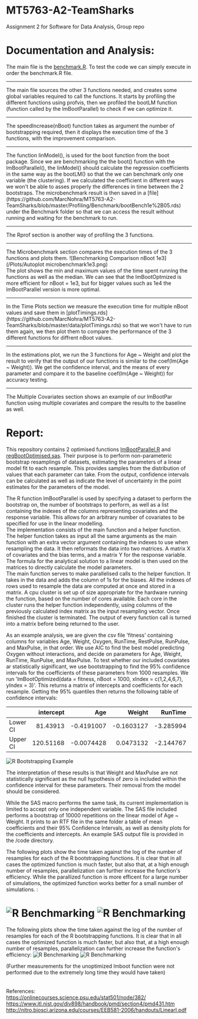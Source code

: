 # MT5763-A2-TeamSharks
Assignment 2 for Software for Data Analysis, Group repo
<br>
# Documentation and Analysis:<br>
The main file is the [benchmark.R](https://github.com/MarcNohra/MT5763-A2-TeamSharks/blob/master/code/benchmark.R). To test the code we can simply execute in order the benchmark.R file.
<br>
<hr>
The main file sources the other 3 functions needed, and creates some global variables required to call the functions. It starts by profiling the different functions using profvis, then we profiled the bootLM function (function called by the lmBootParallel) to check if we can optimize it.
<br>
<hr>
 The speedIncrease(nBoot) function takes as argument the number of bootstrapping required, then it displays the execution time of the 3 functions, with the improvement comparison.
 <br>
 <hr>
The function linModel(), is used for the boot function from the boot package. Since we are benchmarking the the boot() function with the lmBootParallel(), the linModel() should calculate the regression coefficients in the same way as the bootLM() so that the we can benchmark only one variable (the clustering). If we calculated the coefficient in different ways we won't be able to asses properly the differences in time between the 2 bootstraps. The microbenchmark result is then saved in a [file](https://github.com/MarcNohra/MT5763-A2-TeamSharks/blob/master/Profiling/Benchmark/bootBench1e%2B05.rds) under the Benchmark folder so that we can access the result without running and waiting for the benchmark to run.
<br>
<hr>
The Rprof section is another way of profiling the 3 functions.
<br>
<hr>
The Microbenchmark section compares the execution times of the 3 functions and plots them.
![Benchmarking Comparison nBoot 1e3](/Plots/Autoplot microbenchmark1e3.png) <br>
The plot shows the min and maximum values of the time spent running the functions as well as the median. We can see that the lmBootOptmized is more efficient for nBoot = 1e3, but for bigger values such as 1e4 the lmBootParallel version is more optimal.
<br>
<hr>
In the Time Plots section we measure the execution time for multiple nBoot values and save them in [plotTimings.rds](https://github.com/MarcNohra/MT5763-A2-TeamSharks/blob/master/data/plotTimings.rds) so that we won't have to run them again, we then plot them to compare the performance of the 3 different functions for diffrent nBoot values.
<br>
<hr>
In the estimations plot, we run the 3 functions for Age ~ Weight and plot the result to verify that the output of our functions is similar to the coef(lm(Age ~ Weight)). We get the confidence interval, and the means of every parameter and compare it to the baseline coef(lm(Age ~ Weight)) for accuracy testing.
<br>
<hr>
The Multiple Covariates section shows an example of our lmBootPar function using multiple covariates and compare the results to the baseline as well.
<br>

# Report:<br>
This repository contains 2 optimised functions [lmBootParallel.R](https://github.com/MarcNohra/MT5763-A2-TeamSharks/blob/master/code/lmBootParallel.R "lmBootParallel") and [regBootOptimised.sas](https://github.com/MarcNohra/MT5763-A2-TeamSharks/blob/master/code/regBootOptimised.sas). Their purpose is to perform non-parameteric bootstrap resamplings of datasets, estimating the parameters of a linear model fit to each resample. This provides samples from the distribution of values that each parameter can take. From the output, confidence intervals can be calculated as well as indicate the level of uncertainty in the point estimates for the parameters of the model.

The R function lmBootParallel is used by specifying a dataset to perform the bootstrap on, the number of bootstraps to perform, as well as a list containing the indexes of the columns representing covariates and the response variable. This allows for an arbitrary number of covariates to be specified for use in the linear modelling. <br>
The implementation consists of the main function and a helper function. The helper function takes as input all the same arguments as the main function with an extra vector argument containing the indexes to use when resampling the data. It then reformats the data into two matrices. A matrix X of covariates and the bias terms, and a matrix Y for the response variable. The formula for the analytical solution to a linear model is then used on the matrices to directly calculate the model parameters.<br>
The main function serves to make parallelised calls to the helper function. It takes in the data and adds the column of 1s for the biases. All the indexes of rows used to resample the data are computed at once and stored in a matrix. A cpu cluster is set up of size appropriate for the hardware running the function, based on the number of cores available. Each core in the cluster runs the helper function independently, using columns of the previously calculated index matrix as the input resampling vector. Once finished the cluster is terminated. The output of every function call is turned into a matrix before being returned to the user.

As an example analysis, we are given the csv file 'fitness' containing columns for variables Age, Weight, Oxygen, RunTime, RestPulse, RunPulse, and MaxPulse, in that order. We use AIC to find the best model predicting Oxygen without interactions, and decide on parameters for Age, Weight, RunTime, RunPulse, and MaxPulse. To test whether our included covariates ar statistically significant, we use bootstrapping to find the 95% confidence intervals for the coefficients of these parameters from 1000 resamples. We run 'lmBootOptimized(data = fitness, nBoot = 1000, xIndex = c(1,2,4,6,7), yIndex = 3)'. This returns a matrix of intercepts and coefficients for each resample. Getting the 95% quantiles then returns the following table of confidence intervals:

|         | intercept|        Age|     Weight|   RunTime|   RunPulse|   MaxPulse|
|:--------|---------:|----------:|----------:|---------:|----------:|----------:|
|Lower CI |  81.43913| -0.4191007| -0.1603127| -3.285994| -0.5380501| -0.0324474|
|Upper CI | 120.51168| -0.0074428|  0.0473132| -2.144767| -0.0954170|  0.4945007|

![R Bootstrapping Example](/Plots/RBootEx.png)

The interpretation of these results is that Weight and MaxPulse are not statistically significant as the null hypothesis of zero is included within the confidence interval for these parameters. Their removal from the model should be considered.<br> 

While the SAS macro performs the same task, its current implementation is limited to accept only one independent variable. The SAS file included performs a bootstrap of 10000 repetitions on the linear model of Age ~ Weight. It prints to an RTF file in the same folder a table of mean coefficients and their 95% Confidence Intervals, as well as density plots for the coefficients and intercepts. An example SAS output file is provided in the /code directory.


The following plots show the time taken against the log of the number of resamples for each of the R bootstrapping functions. It is clear that in all cases the optimized function is much faster, but also that, at a high enough number of resamples, parallelization can further increase the function's efficiency. While the parallized function is more efficent for a large number of simulations, the optimized function works better for a small number of simulations. :

![R Benchmarking](/Plots/Plot2.png)
![R Benchmarking](/Plots/Plot3.png)
=======
The following plots show the time taken against the log of the number of resamples for each of the R bootstrapping functions. It is clear that in all cases the optimized function is much faster, but also that, at a high enough number of resamples, parallelization can further increase the function's efficiency:
![R Benchmarking](/Plots/Plot1A.png)
![R Benchmarking](/Plots/Plot2A.png)

  (Further measurements for the unoptimized lmboot function were not performed due to the extremely long time they would have taken)
<br> <br> <br>
References:<br>
https://onlinecourses.science.psu.edu/stat501/node/382/ <br>
https://www.itl.nist.gov/div898/handbook/pmd/section4/pmd431.htm <br>
http://nitro.biosci.arizona.edu/courses/EEB581-2006/handouts/LinearI.pdf <br>
